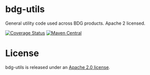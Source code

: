 bdg-utils
=========

General utility code used across BDG products. Apache 2 licensed.

[![Coverage Status](https://coveralls.io/repos/github/bigdatagenomics/utils/badge.svg?branch=master)](https://coveralls.io/github/bigdatagenomics/utils?branch=master)
[![Maven Central](https://img.shields.io/maven-central/v/org.bdgenomics.utils/utils-parent-spark3_2.12.svg?maxAge=600)](http://search.maven.org/#search%7Cga%7C1%7Corg.bdgenomics.utils)

# License

bdg-utils is released under an [Apache 2.0 license](LICENSE.txt).

